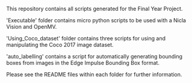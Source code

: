 This repository contains all scripts generated for the Final Year Project. 

'Executable' folder contains micro python scripts to be used with a Nicla Vision and OpenMV.

'Using_Coco_dataset' folder contains three scripts for using and manipulating the Coco 2017 image dataset.

'auto_labelling' contains a script for automatically generating bounding boxes from images in the Edge Impulse Bounding Box format.

Please see the README files within each folder for further information.

